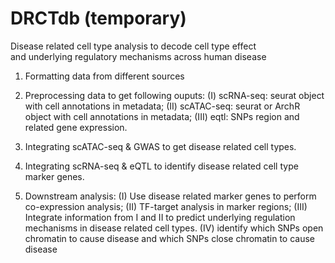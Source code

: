 # DRCTdb (temporary)
Disease related cell type analysis to decode cell type effect and underlying regulatory mechanisms across human disease


1. Formatting data from different sources

2. Preprocessing data to get following ouputs: (I) scRNA-seq: seurat object with cell annotations in metadata; (II) scATAC-seq: seurat or ArchR object with cell annotations in metadata; (III) eqtl: SNPs region and related gene expression.

3. Integrating scATAC-seq & GWAS to get disease related cell types.

4. Integrating scRNA-seq & eQTL to identify disease related cell type marker genes.

5. Downstream analysis: (I) Use disease related marker genes to perform co-expression analysis; (II) TF-target analysis in marker regions; (III) Integrate information from I and II to predict underlying regulation mechanisms in disease related cell types. (IV) identify which SNPs open chromatin to cause disease and which SNPs close chromatin to cause disease
